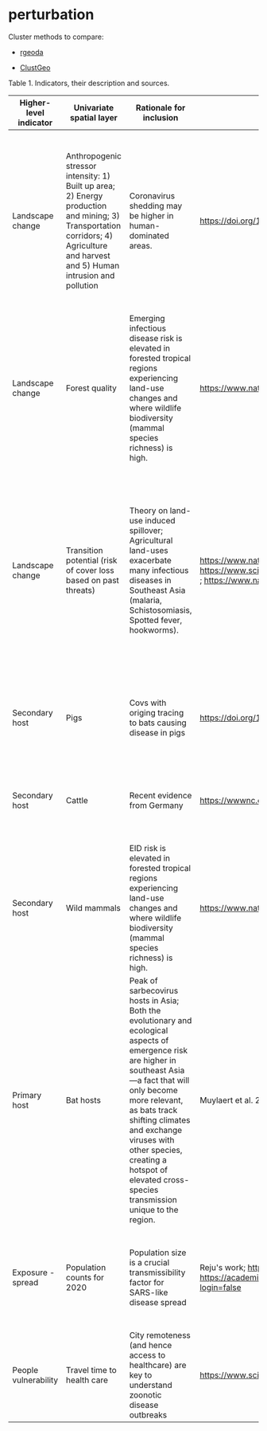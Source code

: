 # perturbation

Cluster methods to compare:

* [rgeoda](https://geodacenter.github.io/rgeoda/articles/rgeoda_tutorial.html#spatial-clustering)

* [ClustGeo](https://cran.r-project.org/web/packages/ClustGeo/vignettes/intro_ClustGeo.html)


Table 1. Indicators, their description and sources.

| Higher-level indicator | Univariate spatial layer                                                                                                                                                          | Rationale for inclusion                                                                                                                                                                                                                                                                                                              | References                                                                                                                                                                    | Spatial layer details                                                                                                                                                                                                                                                                                                                     | Spatial layer source                                                                                               |
|------------------------|-----------------------------------------------------------------------------------------------------------------------------------------------------------------------------------|--------------------------------------------------------------------------------------------------------------------------------------------------------------------------------------------------------------------------------------------------------------------------------------------------------------------------------------|-------------------------------------------------------------------------------------------------------------------------------------------------------------------------------|-------------------------------------------------------------------------------------------------------------------------------------------------------------------------------------------------------------------------------------------------------------------------------------------------------------------------------------------|--------------------------------------------------------------------------------------------------------------------|
| Landscape change       | Anthropogenic stressor intensity: 1) Built up area; 2) Energy production and mining; 3) Transportation corridors; 4) Agriculture and harvest and 5) Human intrusion and pollution | Coronavirus shedding may be higher in human-dominated areas.                                                                                                                                                                                                                                                                         | https://doi.org/10.1093/ve/vex012                                                                                                                                             | This layer summarizes land use intensity by human modification in 2017 by1)  urban and built-up area, 2) energy production and mining, 3) transportation corridors, 4) agriculture and harvest of natural areas and 5) human intrusion and pollution (~1km).                                                                              | https://zenodo.org/record/3901815#.YvRsgXYlubg                                                                     |
| Landscape change       | Forest quality                                                                                                                                                                    | Emerging infectious disease risk is elevated in forested tropical regions experiencing land-use changes and where wildlife biodiversity (mammal species richness) is high.                                                                                                                                                           | https://www.nature.com/articles/s41467-017-00923-8                                                                                                                            | Forest quality, where highest values inticate highest quality  (low=0, high=10) for 2019 (1 km).                                                                                                                                                                                                                                          | https://www.nature.com/articles/s41467-020-19493-3                                                                 |
| Landscape change       | Transition potential (risk of cover loss based on past threats)                                                                                                                   | Theory on land-use induced spillover; Agricultural land-uses exacerbate many infectious diseases in Southeast Asia (malaria, Schistosomiasis, Spotted fever, hookworms).                                                                                                                                                             | https://www.nature.com/articles/s41467-019-12333-z ; https://www.sciencedirect.com/science/article/pii/S2542519621000310 ; https://www.nature.com/articles/s43016-021-00285-x | Regional (continental) models inform the risk of a forest becoming removed in the future, based on neural network models using historical data (2001-2014) (Hewson et al. 2019) from low (0) to high risk (1). Here we use continental models and not global, because regional model had better performance than the global model (~1 km) | https://futureclimates.conservation.org/riskstreecoverloss.html                                                    |
| Secondary host         | Pigs                                                                                                                                                                              | Covs with origing tracing to bats causing disease in pigs                                                                                                                                                                                                                                                                            | https://doi.org/10.1038/s41586-018-0010-9                                                                                                                                     | We used Areal-weighted GLW model (6_Pg_2010_Aw.tif) from Gilbert's livestock of the world estimates for 2010 (~10 km).                                                                                                                                                                                                                    | https://www.nature.com/articles/sdata2018227                                                                       |
| Secondary host         | Cattle                                                                                                                                                                            | Recent evidence from Germany                                                                                                                                                                                                                                                                                                         | https://wwwnc.cdc.gov/eid/article/28/9/22-0125_article                                                                                                                        | We used Areal-weighted GLW model (6_Ct_2010_Aw.tif) from Gilberts livestock of the world estimates for 2010 (~10 km).                                                                                                                                                                                                                     | https://www.nature.com/articles/sdata20182277                                                                      |
| Secondary host         | Wild mammals                                                                                                                                                                      | EID risk is elevated in forested tropical regions experiencing land-use changes and where wildlife biodiversity (mammal species richness) is high.                                                                                                                                                                                   | https://www.nature.com/articles/s41467-017-00923-8                                                                                                                            | IUCN data (~30 km), Search on 2022-04-04 at 21:38:52,  Mollweide projection was warped to WGS84 using the mode to fill in distortions.                                                                                                                                                                                                    | https://www.iucnredlist.org/resources/other-spatial-downloads#SR_2021_3                                            |
| Primary host           | Bat hosts                                                                                                                                                                         | Peak of sarbecovirus hosts in Asia; Both the evolutionary and ecological aspects of emergence risk are higher in southeast Asia—a fact that will only become more relevant, as bats track shifting climates and exchange viruses with other species, creating a hotspot of elevated cross-species transmission unique to the region. | Muylaert et al. 2022 ; https://ecoevorxiv.org/8mgv6/                                                                                                                          | Average values used from the 2 sources. Sánchez data (1 km Areas of habitat) was resampled to match Muylaert et al. (2022) resolution (0.25 dd).                                                                                                                                                                                          | https://royalsocietypublishing.org/doi/10.1098/rspb.2022.0397 ; https://www.nature.com/articles/s41467-022-31860-w |
| Exposure - spread      | Population counts for 2020                                                                                                                                                        | Population size is a crucial transmissibility factor for SARS-like disease spread                                                                                                                                                                                                                                                    | Reju's work; https://www.nature.com/articles/s41598-021-97578-9 ; https://academic.oup.com/jtm/article/27/3/taaa038/5807719?login=false                                       | Worlpop unconstrained global mosaics of population counts for 2020 (1 km native resolution) was resampled to match working resolution of 0.25 dd                                                                                                                                                                                          | https://hub.worldpop.org/geodata/listing?id=64                                                                     |
| People vulnerability   | Travel time to health care                                                                                                                                                        | City remoteness (and hence access to healthcare) are key to understand zoonotic disease outbreaks                                                                                                                                                                                                                                    | https://www.science.org/doi/10.1126/sciadv.abo5774                                                                                                                            | Travel time to health care (motorized, in hours, 1km) was used                                                                                                                                                                                                                                                                            | https://www.nature.com/articles/s41591-020-1059-1                                                                  |

